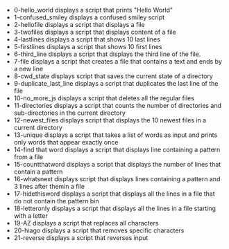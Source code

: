 - 0-hello_world displays a script that prints "Hello World"
- 1-confused_smiley displays a confused smiley script
- 2-hellofile displays a script that displays a file
- 3-twofiles displays a script that displays content of a file
- 4-lastlines displays a script that shows 10 last lines
- 5-firstlines displays a script that shows 10 first lines
- 6-third_line displays a script that displays the third line of the file.
- 7-file displays a script that creates a file that contains a text and ends by a new line
- 8-cwd_state displays script that saves the current state of a directory
- 9-duplicate_last_line displays a script that duplicates the last line of the file
- 10-no_more_js displays a script that deletes all the regular files
- 11-directories displays a script that counts the number of directories and sub-directories in the current directory
- 12-newest_files displays script that displays the 10 newest files in a current directory
- 13-unique displays a script that takes a list of words as input and prints only words that appear exactly once
- 14-find that word displays a script that displays line containing a pattern from a file
- 15-countthatword displays a script that displays the number of lines that contain a pattern
- 16-whatsnext displays script that displays lines containing a pattern and 3 lines after themin a file
- 17-hidethisword displays a script that displays all the lines in a file that do not contain the pattern bin
- 18-letteronly displays a script that displays all the lines in a file starting with a letter
- 19-AZ displays a script that replaces all characters
- 20-hiago displays a script that removes specific characters
- 21-reverse displays a script that reverses input 

 
